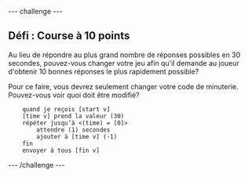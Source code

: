 --- challenge ---
## Défi : Course à 10 points
Au lieu de répondre au plus grand nombre de réponses possibles en 30 secondes, pouvez-vous changer votre jeu afin qu'il demande au joueur d'obtenir 10 bonnes réponses le plus rapidement possible?  

Pour ce faire, vous devrez seulement changer votre code de minuterie. Pouvez-vous voir quoi doit être modifié?

```blocks
	quand je reçois [start v]
	[time v] prend la valeur (30)
	répéter jusqu’à <(time) = [0]>
   		attendre (1) secondes
   		ajouter à [time v] (-1)
	fin
	envoyer à tous [fin v]
```




--- /challenge ---